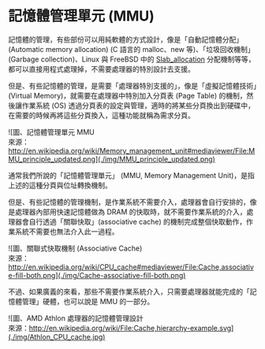 # 記憶體管理單元 (MMU)

記憶體的管理，有些部份可以用純軟體的方式設計，像是「自動記憶體分配」(Automatic memory allocation) (C 語言的 malloc、new 等)、「垃圾回收機制」(Garbage collection)、Linux 與 FreeBSD 中的 [Slab_allocation](http://en.wikipedia.org/wiki/Slab_allocation) 分配機制等等，都可以直接用程式處理掉，不需要處理器的特別設計去支援。

但是、有些記憶體的管理，是需要「處理器特別支援的」，像是「虛擬記憶體技術」(Virtual Memory)，就需要在處理器中特別加入分頁表 (Page Table) 的機制，然後讓作業系統 (OS) 透過分頁表的設定與管理，適時的將某些分頁換出到硬碟中，在需要的時候再將這些分頁換入，這種功能就稱為需求分頁。

![圖、記憶體管理單元 MMU<BR/>來源：http://en.wikipedia.org/wiki/Memory_management_unit#mediaviewer/File:MMU_principle_updated.png](./img/MMU_principle_updated.png)

通常我們所說的「記憶體管理單元」 (MMU, Memory Management Unit)，是指上述的這種分頁與位址轉換機制。

但是、有些記憶體的管理機制，是作業系統不需要介入，處理器會自行安排的，像是處理器內部用快速記憶體做為 DRAM 的快取時，就不需要作業系統的介入，處理器會自行透過「關聯快取」(associative cache) 的機制完成整個快取動作，作業系統不需要也無法介入此一過程。

![圖、關聯式快取機制 (Associative Cache)<BR/>來源：http://en.wikipedia.org/wiki/CPU_cache#mediaviewer/File:Cache,associative-fill-both.png](./img/Cache-associative-fill-both.png)

不過、如果廣義的來看，那些不需要作業系統介入，只需要處理器就能完成的「記憶體管理」硬體，也可以說是 MMU 的一部分。

![圖、AMD Athlon 處理器的記憶體管理設計<BR/>來源：http://en.wikipedia.org/wiki/File:Cache,hierarchy-example.svg](./img/Athlon_CPU_cache.jpg)

